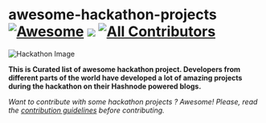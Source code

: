 # awesome-hackathon-projects [![Awesome](https://cdn.rawgit.com/sindresorhus/awesome/d7305f38d29fed78fa85652e3a63e154dd8e8829/media/badge.svg)](https://github.com/sindresorhus/awesome) ![](https://img.shields.io/badge/olanetsoft-approved-brightgreen.svg) [![All Contributors](https://img.shields.io/badge/all_contributors-1-orange.svg?style=flat-square)](#contributors-)

![Hackathon Image](https://media.istockphoto.com/vectors/hackathlon-vector-illustration-tiny-programmers-competition-person-vector-id1189873851?k=6&m=1189873851&s=612x612&w=0&h=UQVDWFobVXHtcIy_1O7JUEjEodpYRFsaid6H-2Bhrbc=)

  <p>
    <b>
      This is Curated list of awesome hackathon project.
      Developers from different parts of the world have developed a lot of amazing projects during the hackathon on their Hashnode powered blogs.
    </b>
  </p>
  <p>
    <i>
      Want to contribute with some hackathon projects ? Awesome! Please, read the <a href="contributing.md">contribution guidelines</a> before contributing.
    </i>
  </p>
